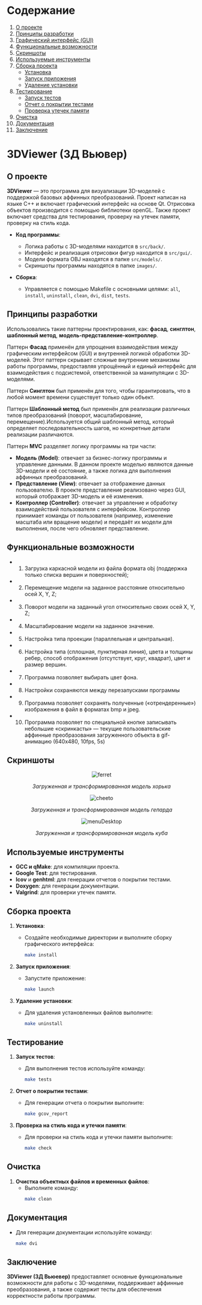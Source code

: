# Содержание

1. [О проекте](#о-проекте)
2. [Принципы разработки](#принципы-разработки)
3. [Графический интерфейс (GUI)](#графический-интерфейс-gui)
4. [Функциональные возможности](#функциональные-возможности)
5. [Скриншоты](#скриншоты)
6. [Используемые инструменты](#используемые-инструменты)
7. [Сборка проекта](#сборка-проекта)
   - [Установка](#установка)
   - [Запуск приложения](#запуск-приложения)
   - [Удаление установки](#удаление-установки)
8. [Тестирование](#тестирование)
   - [Запуск тестов](#запуск-тестов)
   - [Отчет о покрытии тестами](#отчет-о-покрытии-тестами)
   - [Проверка утечек памяти](#проверка-утечек-памяти)
9. [Очистка](#очистка)
10. [Документация](#документация)
11. [Заключение](#заключение)

# 3DViewer (3Д Вьювер)

## О проекте

**3DViewer** — это программа для визуализации 3D-моделей с поддержкой базовых аффинных преобразований. Проект написан на языке C++ и включает графический интерфейс на основе Qt. Отрисовка объектов производится с помощью библиотеки openGL. Также проект включает средства для тестирования, проверку на утечек памяти, проверку на стиль кода. 

- **Код программы**:
  - Логика работы с 3D-моделями находится в `src/back/`.
  - Интерфейс и реализация отрисовки фигур находится в `src/gui/`.
  - Модели формата OBJ находятся в папке `src/models/`.
  - Скриншоты программы находятся в папке `images/`.
  
- **Сборка**:
  - Управляется с помощью Makefile с основными целями: `all`, `install`, `uninstall`, `clean`, `dvi`, `dist`, `tests`.

## Принципы разработки

Использовались такие паттерны проектирования, как: **фасад**, **синглтон**, **шаблонный метод**, **модель-представление-контроллер**.

Паттерн **Фасад** применён для упрощения взаимодействия между графическим интерфейсом (GUI) и внутренней логикой обработки 3D-моделей. Этот паттерн скрывает сложные внутренние механизмы работы программы, предоставляя упрощённый и единый интерфейс для взаимодействия с подсистемой, ответственной за манипуляции с 3D-моделями.

Паттерн **Синглтон** был применён для того, чтобы гарантировать, что в любой момент времени существует только один объект.

Паттерн **Шаблонный метод** был применён для реализации различных типов преобразований (поворот, масштабирование, перемещение).Используется общий шаблонный метод, который определяет последовательность шагов, но конкретные детали реализации различаются.

Паттерн **MVC** разделяет логику программы на три части:
- **Модель (Model)**: отвечает за бизнес-логику программы и управление данными. В данном проекте моделью являются данные 3D-модели и её состояние, а также логика для выполнения аффинных преобразований.
- **Представление (View)**: отвечает за отображение данных пользователю. В проекте представление реализовано через GUI, который отображает 3D-модель и её изменения.
- **Контроллер (Controller)**: отвечает за управление и обработку взаимодействий пользователя с интерфейсом. Контроллер принимает команды от пользователя (например, изменение масштаба или вращение модели) и передаёт их модели для выполнения, после чего обновляет представление.
  
## Функциональные возможности

- 1. Загрузка каркасной модели из файла формата obj (поддержка только списка вершин и поверхностей);
- 2. Перемещение модели на заданное расстояние относительно осей X, Y, Z;
- 3. Поворот модели на заданный угол относительно своих осей X, Y, Z;
- 4. Масштабирование модели на заданное значение.
- 5. Настройка типа проекции (параллельная и центральная).
- 6. Настройка типа (сплошная, пунктирная линия), цвета и толщины ребер, способ отображения (отсутствует, круг, квадрат), цвет и размер вершин.
- 7. Программа позволяет выбирать цвет фона.
- 8. Настройки сохраняются между перезапусками программы
- 9. Программа позволяет сохранять полученные («отрендеренные») изображения в файл в форматах bmp и jpeg.
- 10. Программа позволяет по специальной кнопке записывать небольшие «скринкасты» — текущие пользовательские аффинные преобразования загруженного объекта в gif-анимацию (640x480, 10fps, 5s)

## Скриншоты

<div align="center">

![ferret](images/ferret.png)

*Загруженная и трансформированная модель хорька*

</div>

<div align="center">

![cheeto](images/cheeto.png)

*Загруженная и трансформированная модель гепарда*

</div>

<div align="center">

![menuDesktop](images/cube.png)

*Загруженная и трансформированная модель куба*

</div>

## Используемые инструменты

- **GCC и qMake**: для компиляции проекта.
- **Google Test**: для тестирования.
- **lcov** и **genhtml**: для генерации отчетов о покрытии тестами.
- **Doxygen**: для генерации документации.
- **Valgrind**: для проверки утечек памяти.

## Сборка проекта

1. **Установка**:
   - Создайте необходимые директории и выполните сборку графического интерфейса:
     ```bash
     make install
     ```

2. **Запуск приложения**:
   - Запустите приложение:
     ```bash
     make launch
     ```

3. **Удаление установки**:
   - Для удаления установленных файлов выполните:
     ```bash
     make uninstall
     ```

## Тестирование

1. **Запуск тестов**:
   - Для выполнения тестов используйте команду:
     ```bash
     make tests
     ```

2. **Отчет о покрытии тестами**:
   - Для генерации отчета о покрытии выполните:
     ```bash
     make gcov_report
     ```

3. **Проверка на стиль кода и утечки памяти**:
   - Для проверки на стиль кода и утечки памяти выполните:
     ```bash
     make check
     ```

## Очистка

1. **Очистка объектных файлов и временных файлов**:
   - Выполните команду:
     ```bash
     make clean
     ```

## Документация

- Для генерации документации используйте команду:
  ```bash
  make dvi
  ```

## Заключение

**3DViewer (3Д Вьюевер)** предоставляет основные функциональные возможности для работы с 3D-моделями, поддерживает аффинные преобразования, а также содержит тесты для обеспечения корректности работы программы.
